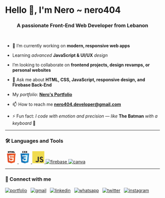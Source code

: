 <h1 align="left">Hello 👋, I'm Nero ~ nero404</h1>
<h3 align="center">A passionate Front-End Web Developer from Lebanon</h3>

<br>

- 🔭 I’m currently working on **modern, responsive web apps**

- Learning *advanced* **JavaScript & UI/UX** *design*

- I’m looking to collaborate on **frontend projects, design revamps, or personal websites**

- 💬 Ask me about **HTML, CSS, JavaScript, responsive design, and Firebase Back-End**

- My *portfolio*: **[Nero's Portfolio](https://nero404-dev.github.io/nero404-portfolio/)**

- 📫 How to reach me **[nero404.developer@gmail.com](mailto:nero404.developer@gmail.com)**

- ⚡ Fun fact: *I code with emotion and precision — like* **The Batman** *with a keyboard* 🦇

---

### 🛠️ Languages and Tools

<p align="left">
  <a href="https://developer.mozilla.org/en-US/docs/Web/HTML" target="_blank"> 
    <img src="https://raw.githubusercontent.com/devicons/devicon/master/icons/html5/html5-original-wordmark.svg" alt="html5" width="40" height="40"/>
  </a> 
  <a href="https://developer.mozilla.org/en-US/docs/Web/CSS" target="_blank"> 
    <img src="https://raw.githubusercontent.com/devicons/devicon/master/icons/css3/css3-original-wordmark.svg" alt="css3" width="40" height="40"/> 
  </a> 
  <a href="https://developer.mozilla.org/en-US/docs/Web/JavaScript" target="_blank"> 
    <img src="https://raw.githubusercontent.com/devicons/devicon/master/icons/javascript/javascript-original.svg" alt="javascript" width="40" height="40"/>
  </a>
  <a href="https://firebase.google.com/" target="_blank"> 
    <img src="https://www.vectorlogo.zone/logos/firebase/firebase-icon.svg" alt="firebase" width="40" height="40"/> 
  </a>
  <a href="https://canva.com/" target="_blank">
    <img src="https://www.vectorlogo.zone/logos/canva/canva-icon.svg" alt="canva" width="40" height="40"/> 
  </a>
</p>

---

### 🔗 Connect with me

<p align="left">
  <a href="https://nero404-dev.github.io/nero404-portfolio/" target="blank"><img align="center" src="https://nero404-dev.github.io/nero404-portfolio/pictures/2-colored-cropped_copy-2.png" alt="portfolio" height="30" width="30" /></a>&nbsp;&nbsp;
  <a href="mailto:nero404.developer@gmail.com" target="blank"><img align="center" src="https://cdn.jsdelivr.net/npm/simple-icons@3.1.0/icons/gmail.svg" alt="gmail" height="30" width="30" /></a>&nbsp;&nbsp;
  <a href="https://www.linkedin.com/in/nero-dev-nero404/" target="blank"><img align="center" src="https://cdn.jsdelivr.net/npm/simple-icons@3.1.0/icons/linkedin.svg" alt="linkedin" height="30" width="30" /></a>&nbsp;&nbsp;
  <a href="https://wa.me/message/HHOQLBUZYZHGL1/" target="blank"><img align="center" src="https://cdn.jsdelivr.net/npm/simple-icons@3.1.0/icons/whatsapp.svg" alt="whatsapp" height="30" width="30" /></a>&nbsp;&nbsp;
  <a href="https://x.com/nero404_dev/" target="blank"><img align="center" src="https://cdn.jsdelivr.net/npm/simple-icons@3.1.0/icons/twitter.svg" alt="twitter" height="30" width="30" /></a>&nbsp;&nbsp;
  <a href="https://www.instagram.com/nero404_dev/" target="blank"><img align="center" src="https://cdn.jsdelivr.net/npm/simple-icons@3.1.0/icons/instagram.svg" alt="instagram" height="30" width="30" /></a>&nbsp;&nbsp;
</p>
